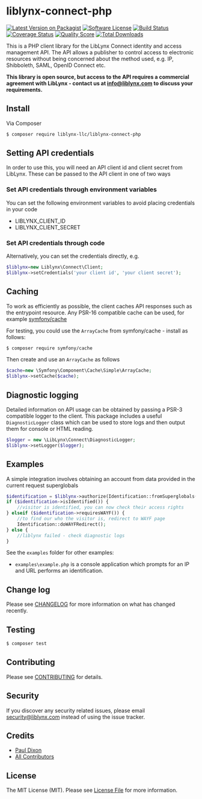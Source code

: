 # liblynx-connect-php

[![Latest Version on Packagist][ico-version]][link-packagist]
[![Software License][ico-license]](LICENSE.md)
[![Build Status][ico-travis]][link-travis]
[![Coverage Status][ico-scrutinizer]][link-scrutinizer]
[![Quality Score][ico-code-quality]][link-code-quality]
[![Total Downloads][ico-downloads]][link-downloads]

This is a PHP client library for the LibLynx Connect identity and
access management API. The API allows a publisher to control access
to electronic resources without being concerned about the method
used, e.g. IP, Shibboleth, SAML, OpenID Connect etc.

**This library is open source, but access to the API requires a 
commercial agreement with LibLynx - contact us at info@liblynx.com
to discuss your requirements.**


## Install

Via Composer

``` bash
$ composer require liblynx-llc/liblynx-connect-php
```

## Setting API credentials

In order to use this, you will need an API client id and client secret from LibLynx. These
can be passed to the API client in one of two ways


### Set API credentials through environment variables

You can set the following environment variables to avoid placing credentials in your code

* LIBLYNX_CLIENT_ID
* LIBLYNX_CLIENT_SECRET


###  Set API credentials through code

Alternatively, you can set the credentials directly, e.g.

```php
$liblynx=new Liblynx\Connect\Client;
$liblynx->setCredentials('your client id', 'your client secret');
```

## Caching

To work as efficiently as possible, the client caches API responses such as the entrypoint
resource. Any PSR-16 compatible cache can be used, for example [symfony/cache](https://packagist.org/packages/symfony/cache)

For testing, you could use the `ArrayCache` from symfony/cache - install as follows:

``` bash
$ composer require symfony/cache
```

Then create and use an `ArrayCache` as follows

```php
$cache=new \Symfony\Component\Cache\Simple\ArrayCache;
$liblynx->setCache($cache);
```


## Diagnostic logging

Detailed information on API usage can be obtained by passing a PSR-3 compatible
logger to the client. This package includes a useful `DiagnosticLogger` class which
can be used to store logs and then output them for console or HTML reading.

```php
$logger = new \LibLynx\Connect\DiagnosticLogger;
$liblynx->setLogger($logger);
```

## Examples

A simple integration involves obtaining an account from data provided in the current
request superglobals

```php
$identification = $liblynx->authorize(Identification::fromSuperglobals());
if ($identification->isIdentified()) {
    //visitor is identified, you can now check their access rights
} elseif ($identification->requiresWAYF()) {
    //to find our who the visitor is, redirect to WAYF page
    Identification::doWAYFRedirect();
} else {
    //liblynx failed - check diagnostic logs
}
```

See the `examples` folder for other examples:

- `examples\example.php` is a console application which prompts for an IP and URL performs an 
  identification. 


## Change log

Please see [CHANGELOG](CHANGELOG.md) for more information on what has changed recently.

## Testing

``` bash
$ composer test
```

## Contributing

Please see [CONTRIBUTING](CONTRIBUTING.md) for details.

## Security

If you discover any security related issues, please email security@liblynx.com instead of using the issue tracker.

## Credits

- [Paul Dixon][link-author]
- [All Contributors][link-contributors]

## License

The MIT License (MIT). Please see [License File](LICENSE.md) for more information.

[ico-version]: https://img.shields.io/packagist/v/liblynx-llc/liblynx-connect-php.svg?style=flat-square
[ico-license]: https://img.shields.io/badge/license-MIT-brightgreen.svg?style=flat-square
[ico-travis]: https://img.shields.io/travis/liblynx-llc/liblynx-connect-php/master.svg?style=flat-square
[ico-scrutinizer]: https://img.shields.io/scrutinizer/coverage/g/liblynx-llc/liblynx-connect-php.svg?style=flat-square
[ico-code-quality]: https://img.shields.io/scrutinizer/g/liblynx-llc/liblynx-connect-php.svg?style=flat-square
[ico-downloads]: https://img.shields.io/packagist/dt/liblynx-llc/liblynx-connect-php.svg?style=flat-square

[link-packagist]: https://packagist.org/packages/liblynx-llc/liblynx-connect-php
[link-travis]: https://travis-ci.org/liblynx-llc/liblynx-connect-php
[link-scrutinizer]: https://scrutinizer-ci.com/g/liblynx-llc/liblynx-connect-php/code-structure
[link-code-quality]: https://scrutinizer-ci.com/g/liblynx-llc/liblynx-connect-php
[link-downloads]: https://packagist.org/packages/liblynx-llc/liblynx-connect-php
[link-author]: https://github.com/lordelph
[link-contributors]: ../../contributors
